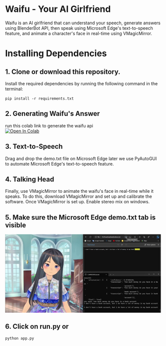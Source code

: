 # Waifu - Your AI Girlfriend


Waifu is an AI girlfriend that can understand your speech, generate answers using BlenderBot API, then speak  using Microsoft Edge's text-to-speech feature, and animate a character's face in real-time using VMagicMirror.


# Installing Dependencies
## 1. Clone or download this repository.

Install the required dependencies by running the following command in the terminal:
```
pip install -r requirements.txt
```
## 2. Generating Waifu's Answer 
run this colab link to generate the waifu api <br>
[![Open In Colab](https://colab.research.google.com/assets/colab-badge.svg)](https://colab.research.google.com/github/android-iceland/waifu/blob/main/blender_bot_api.ipynb)

## 3. Text-to-Speech
Drag and drop the demo.txt file on Microsoft Edge
later we use PyAutoGUI to automate Microsoft Edge's text-to-speech feature.

## 4. Talking Head
Finally, use VMagicMirror to animate the waifu's face in real-time while it speaks. To do this, download VMagicMirror and set up and calibrate the software.
Once VMagicMirror is set up. Enable stereo mix on windows.

## 5. Make sure the Microsoft Edge demo.txt tab is visible
![Tab Example](https://github.com/android-iceland/waifu/blob/main/demo.jpg)

## 6. Click on run.py or
```
python app.py
```









